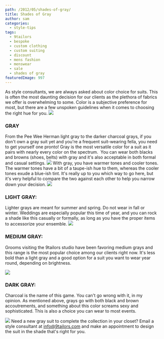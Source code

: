 ```yaml
---
path: /2012/05/shades-of-gray/
title: Shades of Gray
author: sam
categories: 
  - style-tips
tags: 
  - 9tailors
  - bespoke
  - custom clothing
  - custom suiting
  - discount
  - mens fashion
  - menswear
  - sale
  - shades of gray
featuredImage: 997
---
```

As style consultants, we are always asked about color choice for suits. This is often the most daunting decision for our clients as the plethora of fabrics we offer is overwhelming to some. Color is a subjective preference for most, but there are a few unspoken guidelines when it comes to choosing the right hue for you. [![](http://1.bp.blogspot.com/-QAmwsA5nCZQ/T6VLFwv6DAI/AAAAAAAAAOw/lDIVUfFihvs/s320/Opener.jpg)](http://1.bp.blogspot.com/-QAmwsA5nCZQ/T6VLFwv6DAI/AAAAAAAAAOw/lDIVUfFihvs/s1600/Opener.jpg)

### GRAY

From the Pee Wee Herman light gray to the darker charcoal grays, if you don't own a gray suit yet and you're a frequent suit-wearing fella, you need to get yourself one pronto! Gray is the most versatile color for a suit as it pairs with nearly every color on the spectrum.  You can wear both blacks and browns (shoes, belts) with gray and it's also acceptable in both formal and casual settings. [![](http://4.bp.blogspot.com/-oAK70jRLxPo/T6VLIa4WyFI/AAAAAAAAAO4/pV45kbApRis/s320/Shades.jpg)](http://4.bp.blogspot.com/-oAK70jRLxPo/T6VLIa4WyFI/AAAAAAAAAO4/pV45kbApRis/s1600/Shades.jpg) With gray, you have warmer tones and cooler tones. The warmer tones have a bit of a taupe-ish hue to them, whereas the cooler tones exude a blue-ish tint. It's really up to you which way to go here, but it's very helpful to compare the two against each other to help you narrow down your decision. [![](http://1.bp.blogspot.com/-aeMveibLepk/T6VK3jVJt0I/AAAAAAAAAOQ/pOTmhtNeQAI/s320/BlueVWarm.jpg)](http://1.bp.blogspot.com/-aeMveibLepk/T6VK3jVJt0I/AAAAAAAAAOQ/pOTmhtNeQAI/s1600/BlueVWarm.jpg)

### LIGHT GRAY:

Lighter grays are meant for summer and spring. Do not wear in fall or winter. Weddings are especially popular this time of year, and you can rock a shade like this casually or formally, as long as you have the proper items to accessorize your ensemble. [![](http://1.bp.blogspot.com/-LPQPCCy1u8s/T6VK9Zwy79I/AAAAAAAAAOg/U43GGWWaSGA/s320/Img0323.jpg)](http://1.bp.blogspot.com/-LPQPCCy1u8s/T6VK9Zwy79I/AAAAAAAAAOg/U43GGWWaSGA/s1600/Img0323.jpg)

### MEDIUM GRAY:

Grooms visiting the 9tailors studio have been favoring medium grays and this range is the most popular choice among our clients right now. It's less bold than a light gray and a good option for a suit you want to wear year round, depending on brightness.

[![](http://4.bp.blogspot.com/-ar9RlM_elEM/T6VLBv6Xc1I/AAAAAAAAAOo/-tO47oDHAKA/s320/MediumGraySuit.jpg)](http://4.bp.blogspot.com/-ar9RlM_elEM/T6VLBv6Xc1I/AAAAAAAAAOo/-tO47oDHAKA/s1600/MediumGraySuit.jpg)

### DARK GRAY:

Charcoal is the name of this game. You can't go wrong with it, in my opinion. As mentioned above, grays go with both black and brown accoutrements, and something about this color screams sexy and sophisticated. This is also a choice you can wear to most events.

[![](http://2.bp.blogspot.com/-moZc4DP0uiY/T6VK4MTs-kI/AAAAAAAAAOY/l-az4JTZ3cY/s320/DarkCharcoalSuit.jpg)](http://2.bp.blogspot.com/-moZc4DP0uiY/T6VK4MTs-kI/AAAAAAAAAOY/l-az4JTZ3cY/s1600/DarkCharcoalSuit.jpg) Need a new gray suit to complete the collection in your closet? Email a style consultant at [info@9tailors.com](http://info@9tailors.com/) and make an appointment to design the suit in the shade that's right for you.